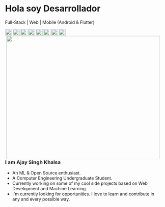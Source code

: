 # Hola soy Desarrollador

Full-Stack | Web | Mobile (Android & Flutter)

<a href="https://twitter.com/damianrincondrc">
  <img align="left" alt="damianrincondrc" width="22px" src="https://img.icons8.com/fluent/48/000000/twitter.png"/>
</a>
<a href="https://www.linkedin.com/in/DamianRincon/">
  <img align="left" alt="Linkdein" width="22px" src="https://cdn.jsdelivr.net/npm/simple-icons@v3/icons/linkedin.svg" />
</a>
<a href="https://github.com/DamianRincon/">
  <img align="left" alt="Github" width="22px" src="https://img.icons8.com/fluent/48/000000/github.png"/>
</a>
<a href="https://t.me/damianrc">
  <img align="left" alt="Telegram" width="22px" src="https://img.icons8.com/fluent/48/000000/telegram-app.png"/>
</a>
<a href="https://codepen.io/DamianRincon">
  <img align="left" alt="CodePen" width="22px" src="https://img.icons8.com/material/24/000000/codepen.png"/>
</a>
<a href="https://www.instagram.com/demianrc/">
  <img align="left" alt="Instagram" width="22px" src="https://img.icons8.com/nolan/64/instagram-new.png"/>
</a>
<a href="https://play.google.com/store/apps/dev?id=5535284175982649291">
  <img align="left" alt="GooglePlay" width="22px" src="https://img.icons8.com/color/48/000000/google-play.png"/>
</a>
<a href="mailto:damianrc.dev@gmail.com">
  <img align="left" alt="Gmail" width="22px" src="https://img.icons8.com/fluent/48/000000/gmail.png"/>
</a>
<br />

<img align="right" width="500" height="400" src="https://github.com/DamianRincon/DamianRincon/blob/master/img/home-banner-bg.png" />

### I am Ajay Singh Khalsa
- An ML & Open Source enthusiast.
- A Computer Engineering Undergraduate Student. 
- Currently working on some of my cool side projects based on Web Development and Machine Learning.
- I'm currently looking for opportunities. I love to learn and contribute in any and every possible way.

